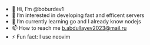 - 👋 Hi, I’m @boburdev1
- 👀 I’m interested in developing fast and efficent servers
- 🌱 I’m currently learning go and I already know nodejs
- 📫 How to reach me b.abdullayev2023@mail.ru
- ⚡ Fun fact: I use neovim

<!---
boburdev1/boburdev1 is a ✨ special ✨ repository because its `README.md` (this file) appears on your GitHub profile.
You can click the Preview link to take a look at your changes.
--->
